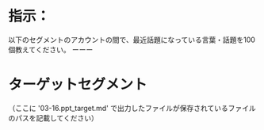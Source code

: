 # 指示：
以下のセグメントのアカウントの間で、最近話題になっている言葉・話題を100個教えてください。
ーーー

# ターゲットセグメント

（ここに '03-16.ppt_target.md' で出力したファイルが保存されているファイルのパスを記載してください）